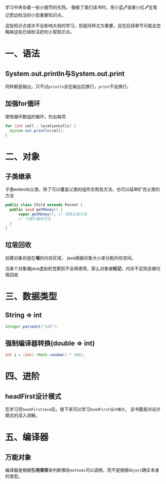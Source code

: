 学习中夹杂着一些小细节的东西。 像极了我们读书时，用小蓝🖊或者小红🖊在笔记旁边标注的小型重要知识点。

这些知识点或许不会影响大局的学习，但是同样尤为重要，且在后续章节可能会忽略掉这些已经标注好的小型知识点。

# 一、语法

## System.out.println与System.out.print

同样都是输出，只不过`println`会在输出后换行，`print`不会换行。

## 加强for循环

使用循环数组的循环，列出每项

```java
for (int cell : locationCells) {
  System.out.println(cell);
}
```

# 二、对象

## 子类继承

子类extends父类，除了可以覆盖父类的组件实例及方法，也可以延申扩充父类的方法

```java
public class Child extends Parent {
  public void getMoney() {
      super.getMoney(); // 调用父类方法
      // 子类扩展的方法
  }
}
```

## 垃圾回收

创建对象存放在**堆**的内存区域， java根据对象大小来分配内存空间。

当某个对象被java虚拟机觉察到不会再使用，那么对象被**标记**，内存不足则会被垃圾回收

# 三、数据类型

## String => int

```java
Integer.parseInt("123");
```

## 强制编译器转换(double => int)

```java
int i = (int) (Math.random() * 100);
```

# 四、进阶

## headFirst设计模式

在学习完`headFirstJava`后，接下来可以学习`headFirst设计模式`， 该书籍是对设计模式的深入讲解。

# 五、编译器

## 万能对象

编译器是根据**引用类型**来判断哪些`methods`可以调用，而不是根据`Object`确实本身的类型。